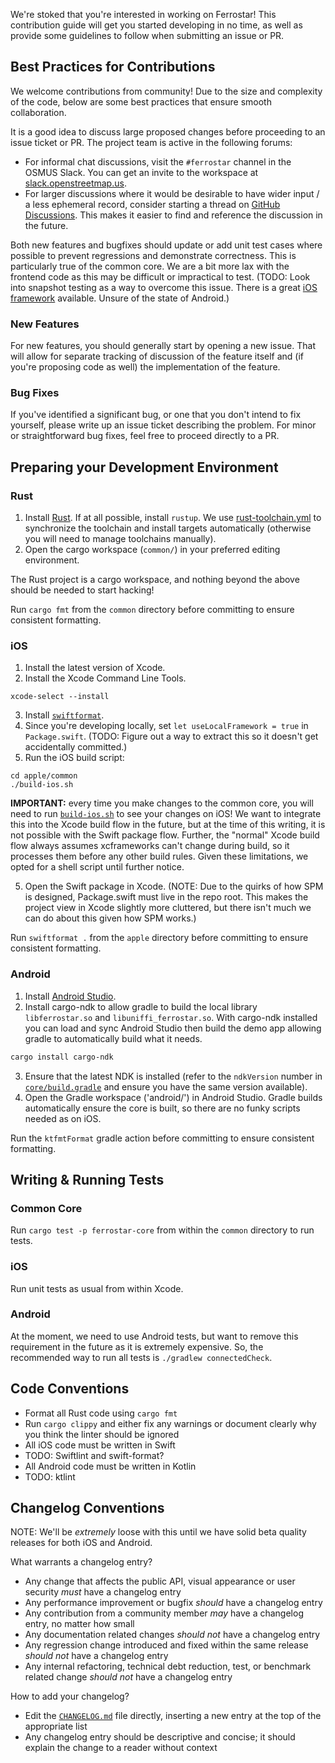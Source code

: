 We're stoked that you're interested in working on Ferrostar!
This contribution guide will get you started developing in no time,
as well as provide some guidelines to follow when submitting an issue or PR.

## Best Practices for Contributions

We welcome contributions from community!
Due to the size and complexity of the code, below are some best practices that ensure smooth collaboration.

It is a good idea to discuss large proposed changes before proceeding to an issue ticket or PR.
The project team is active in the following forums:

* For informal chat discussions, visit the `#ferrostar` channel in the OSMUS Slack.
  You can get an invite to the workspace at [slack.openstreetmap.us](https://slack.openstreetmap.us/).
* For larger discussions where it would be desirable to have wider input / a less ephemeral record,
  consider starting a thread on [GitHub Discussions](https://github.com/stadiamaps/ferrostar/discussions).
  This makes it easier to find and reference the discussion in the future. 

Both new features and bugfixes should update or add unit test cases where possible
to prevent regressions and demonstrate correctness.
This is particularly true of the common core.
We are a bit more lax with the frontend code as this may be difficult or impractical to test.
(TODO: Look into snapshot testing as a way to overcome this issue.
There is a great [iOS framework](https://github.com/pointfreeco/swift-snapshot-testing) available.
Unsure of the state of Android.)

### New Features

For new features, you should generally start by opening a new issue.
That will allow for separate tracking of discussion of the feature itself
and (if you're proposing code as well) the implementation of the feature.

### Bug Fixes

If you've identified a significant bug, or one that you don't intend to fix yourself,
please write up an issue ticket describing the problem.
For minor or straightforward bug fixes, feel free to proceed directly to a PR.

## Preparing your Development Environment

### Rust

1. Install [Rust](https://www.rust-lang.org/).
   If at all possible, install `rustup`.
   We use [rust-toolchain.yml](common/rust-toolchain.yml)
   to synchronize the toolchain and install targets automatically
   (otherwise you will need to manage toolchains manually).
2. Open the cargo workspace (`common/`) in your preferred editing environment. 

The Rust project is a cargo workspace,
and nothing beyond the above should be needed to start hacking!

Run `cargo fmt` from the `common` directory before committing to ensure consistent formatting.

### iOS

1. Install the latest version of Xcode.
2. Install the Xcode Command Line Tools.

```shell
xcode-select --install
```

3. Install [`swiftformat`](https://github.com/nicklockwood/SwiftFormat).
4. Since you're developing locally, set `let useLocalFramework = true` in `Package.swift`.
   (TODO: Figure out a way to extract this so it doesn't get accidentally committed.) 
5. Run the iOS build script:

```shell
cd apple/common
./build-ios.sh
```

**IMPORTANT:** every time you make changes to the common core,
you will need to run [`build-ios.sh`](common/build-ios.sh) to see your changes on iOS!
We want to integrate this into the Xcode build flow in the future,
but at the time of this writing,
it is not possible with the Swift package flow.
Further, the "normal" Xcode build flow always assumes xcframeworks can't change during build,
so it processes them before any other build rules.
Given these limitations, we opted for a shell script until further notice.

5. Open the Swift package in Xcode.
   (NOTE: Due to the quirks of how SPM is designed,
   Package.swift must live in the repo root.
   This makes the project view in Xcode slightly more cluttered,
   but there isn't much we can do about this given how SPM works.)

Run `swiftformat .` from the `apple` directory before committing
to ensure consistent formatting.

### Android

1. Install [Android Studio](https://developer.android.com/studio).
2. Install cargo-ndk to allow gradle to build the local library `libferrostar.so` and `libuniffi_ferrostar.so`. 
   With cargo-ndk installed you can load and sync Android Studio then build the demo app allowing gradle to 
   automatically build what it needs.

```sh
cargo install cargo-ndk
```

3. Ensure that the latest NDK is installed
   (refer to the `ndkVersion` number in [`core/build.gradle`](android/core/build.gradle)
   and ensure you have the same version available).
4. Open the Gradle workspace ('android/') in Android Studio.
   Gradle builds automatically ensure the core is built,
   so there are no funky scripts needed as on iOS.

Run the `ktfmtFormat` gradle action before committing to ensure consistent formatting.

## Writing & Running Tests

### Common Core

Run `cargo test -p ferrostar-core` from within the `common` directory to run tests.

### iOS

Run unit tests as usual from within Xcode.

### Android

At the moment, we need to use Android tests,
but want to remove this requirement in the future as it is extremely expensive.
So, the recommended way to run all tests is `./gradlew connectedCheck`. 

## Code Conventions

* Format all Rust code using `cargo fmt`
* Run `cargo clippy` and either fix any warnings or document clearly why you think the linter should be ignored
* All iOS code must be written in Swift
* TODO: Swiftlint and swift-format?
* All Android code must be written in Kotlin
* TODO: ktlint

## Changelog Conventions

NOTE: We'll be *extremely* loose with this
until we have solid beta quality releases for both iOS and Android.

What warrants a changelog entry?

- Any change that affects the public API, visual appearance or user security *must* have a changelog entry
- Any performance improvement or bugfix *should* have a changelog entry
- Any contribution from a community member *may* have a changelog entry, no matter how small
- Any documentation related changes *should not* have a changelog entry
- Any regression change introduced and fixed within the same release *should not* have a changelog entry
- Any internal refactoring, technical debt reduction, test, or benchmark related change *should not* have a changelog entry

How to add your changelog?

- Edit the [`CHANGELOG.md`](CHANGELOG.md) file directly, inserting a new entry at the top of the appropriate list
- Any changelog entry should be descriptive and concise; it should explain the change to a reader without context


